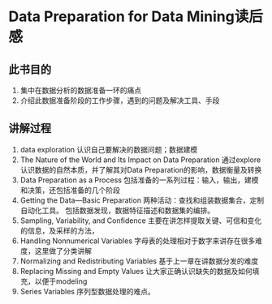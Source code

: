 # Data Preparation for Data Mining读后感
## 此书目的
1. 集中在数据分析的数据准备一环的痛点
2. 介绍此数据准备阶段的工作步骤，遇到的问题及解决工具、手段

## 讲解过程
1. data exploration
认识自己要解决的数据问题；数据建模
2. The Nature of the World and Its Impact on Data Preparation
通过explore认识数据的自然本质，并了解其对Data Preparation的影响，数据衡量及转换
3. Data Preparation as a Process
包括准备的一系列过程：输入，输出，建模和决策，还包括准备的几个阶段
4. Getting the Data—Basic Preparation
两种活动：查找和组装数据集合，定制自动化工具。
包括数据发现，数据特征描述和数据集的编排。
5. Sampling, Variability, and Confidence
主要在讲怎样提取关键、可信和变化的信息，及采样的方法，
6. Handling Nonnumerical Variables
字母表的处理相对于数字来讲存在很多难度，这里做了分类讲解
7. Normalizing and Redistributing Variables
基于上一章在讲数据分发的难度
8. Replacing Missing and Empty Values
让大家正确认识缺失的数据及如何填充，以便于modeling
9. Series Variables
序列型数据处理的难点。
